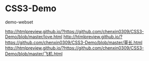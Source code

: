 # CSS3-Demo


demo-webset


http://htmlpreview.github.io/?https://github.com/chenxin0309/CSS3-Demo/blob/master/love.html
http://htmlpreview.github.io/?https://github.com/chenxin0309/CSS3-Demo/blob/master/草长.html
http://htmlpreview.github.io/?https://github.com/chenxin0309/CSS3-Demo/blob/master/飞机.html
